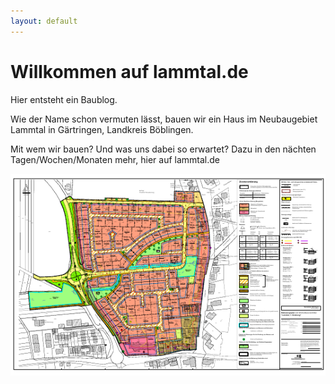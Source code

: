 ```yaml
---
layout: default
---
```


# Willkommen auf lammtal.de

Hier entsteht ein Baublog.

Wie der Name schon vermuten lässt, bauen wir ein Haus im Neubaugebiet Lammtal in Gärtringen, Landkreis Böblingen.

Mit wem wir bauen? Und was uns dabei so erwartet? Dazu in den nächten Tagen/Wochen/Monaten mehr, hier auf lammtal.de

[![Der Bebauungsplan](/assets/bplan-thumb.png)](/assets/bplan.png)

